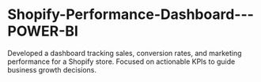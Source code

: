 # Shopify-Performance-Dashboard---POWER-BI
Developed a dashboard tracking sales, conversion rates, and marketing performance for a Shopify store. Focused on actionable KPIs to guide business growth decisions.
